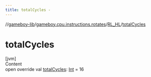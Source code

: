 ```yaml
---
title: totalCycles -
---
```

//[gameboy-lib](../../index.md)/[gameboy.cpu.instructions.rotates](../index.md)/[RL_HL](index.md)/[totalCycles](total-cycles.md)



# totalCycles  
[jvm]  
Content  
open override val [totalCycles](total-cycles.md): [Int](https://kotlinlang.org/api/latest/jvm/stdlib/kotlin/-int/index.html) = 16  



